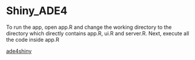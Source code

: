 # Shiny_ADE4

To run the app, open app.R and change the working directory to the directory which directly contains app.R, ui.R and server.R. Next, execute all the code inside app.R

[ade4shiny](http://jthome.thioulouse.fr:3838/ade4shiny/)
